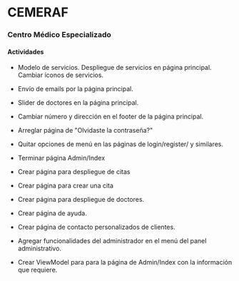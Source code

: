 ﻿# CEMERAF
### Centro Médico Especializado

#### Actividades
* Modelo de servicios. Despliegue de servicios en página principal. Cambiar íconos de servicios.
* Envío de emails por la página principal.
* Slider de doctores en la página principal.
* Cambiar número y dirección en el footer de la página principal.
* Arreglar página de "Olvidaste la contraseña?"
* Quitar opciones de menú en las páginas de login/register/ y similares.
* Terminar página Admin/Index
* Crear página para despliegue de citas
* Crear página para crear una cita
* Crear página para despliegue de doctores.
* Crear página de ayuda.
* Crear página de contacto personalizados de clientes.

* Agregar funcionalidades del administrador en el menú del panel administrativo.
* Crear ViewModel para para la página de Admin/Index con la información que requiere.